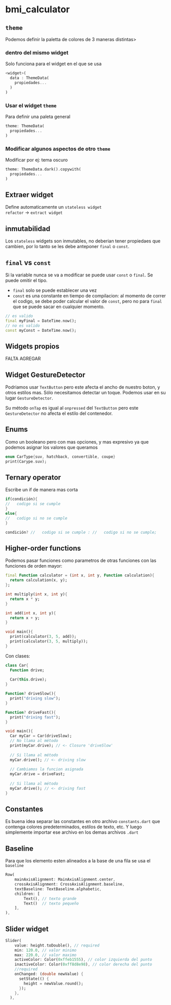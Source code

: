 # bmi_calculator

## `theme` 
Podemos definir la paletta de colores de 3 maneras distintas>
### dentro del mismo widget
Solo funciona para el widget en el que se usa 
```dart
<widget>(
  data : ThemeData(
    propiedades...
  )
)
```
### Usar el widget `theme`
Para definir una paleta general
```dart
theme: ThemeData(
  propiedades...
)

```

### Modificar algunos aspectos de otro `theme`
Modificar por ej: tema oscuro
```dart
theme: ThemeData.dark().copywith(
  propiedades...
)
```

## Extraer widget
Define automaticamente un `stateless widget` <br>
`refactor` -> `extract widget`

## inmutabilidad
Los `stateless` widgets son inmutables, no deberian tener propiedaes que cambien, por lo tanto se les debe anteponer `final` o `const`.

## `final` vs `const`
Si la variable nunca se va a modificar se puede usar `const` o `final`. Se puede omitir el tipo.  
- `final` solo se puede establecer una vez
- `const` es una constante en tiempo de compilacion: al momento de correr el codigo, se debe poder calcular el valor de `const`, pero no para `final` que se puede sacar en cualquier momento.
```dart
// es valido
final myFinal = DateTime.now();
// no es valido
const myConst = DateTime.now();
```
## Widgets propios
FALTA AGREGAR

## Widget GestureDetector
Podriamos usar `TextButton` pero este afecta el ancho de nuestro boton, y otros estilos mas. Sólo necesitamos detectar un toque. Podemos usar en su lugar `GestureDetector`. 

Su método `onTap` es igual al `onpressed` del `TextButton` pero este `GestureDetector` no afecta el estilo del contenedor.

## Enums
Como un booleano pero con mas opciones, y mas expresivo ya que podemos asignar los valores que queramos
```dart
enum CarType{suv, hatchback, convertible, coupe}
print(Carype.suv);
```

## Ternary operator
Escribe un if de manera mas corta
```dart
if(condición){
//   codigo si se cumple
}
else{
//   codigo si no se cumple
}
```
```dart
condición? //   codigo si se cumple : //   codigo si no se cumple;
```

## Higher-order functions
Podemos pasar funciones como parametros de otras funciones con las funciones de orden mayor:
```dart
final Function calculator = (int x, int y, Function calculation){
  return calculation(x, y);
};

int multiply(int x, int y){
  return x * y;
}

int add(int x, int y){
  return x + y;
}

void main(){  
  print(calculator(3, 5, add));
  print(calculator(3, 5, multiply));
}
```

Con clases:
```dart
class Car{
  Function drive;
  
  Car(this.drive);
}

Function? driveSlow(){
  print("driving slow");
}

Function? driveFast(){
  print("driving fast");
}

void main(){
  Car myCar = Car(driveSlow);
  // No llama al método
  print(myCar.drive); // <- Closure 'driveSlow'
  
  // Si llama al método
  myCar.drive(); // <- driving slow
  
  // Cambiamos la funcion asignada
  myCar.drive = driveFast;
  
  // Si llama al método
  myCar.drive(); // <- driving fast
}
```

## Constantes
Es buena idea separar las constantes en otro archivo `constants.dart` que contenga colores predeterminados, estilos de texto, etc. Y luego simplemente importar ese archivo en los demas archivos `.dart`

## Baseline
Para que los elemento esten alineados a la base de una fila se usa el `baseline`
```dart
Row(
    mainAxisAlignment: MainAxisAlignment.center,
    crossAxisAlignment: CrossAxisAlignment.baseline,
    textBaseline: TextBaseline.alphabetic,
    children: [
        Text(), // texto grande
        Text()  // texto pequeño
    ],
),
```
## Slider widget
```dart
Slider(
    value: height.toDouble(), // required
    min: 120.0, // valor minimo
    max: 220.0, // valor maximo
    activeColor: Color(0xffeb1555), // color izquierda del punto
    inactiveColor: Color(0xff8d8e98), // color derecha del punto
    //required
    onChanged: (double newValue) {      
      setState(() {
        height = newValue.round(); 
      });
    },
  ),
```